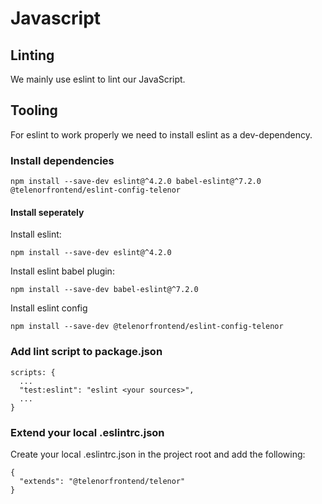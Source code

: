 # Javascript

## Linting
We mainly use eslint to lint our JavaScript.

## Tooling
For eslint to work properly we need to install eslint as a dev-dependency.

### Install dependencies

```
npm install --save-dev eslint@^4.2.0 babel-eslint@^7.2.0 @telenorfrontend/eslint-config-telenor
```

#### Install seperately
Install eslint:
```
npm install --save-dev eslint@^4.2.0
```

Install eslint babel plugin:
```
npm install --save-dev babel-eslint@^7.2.0
```

Install eslint config
```
npm install --save-dev @telenorfrontend/eslint-config-telenor
```

### Add lint script to package.json

```
scripts: {
  ...
  "test:eslint": "eslint <your sources>",
  ...
}
```
### Extend your local .eslintrc.json

Create your local .eslintrc.json in the project root and add the following:

```
{
  "extends": "@telenorfrontend/telenor"
}
```
